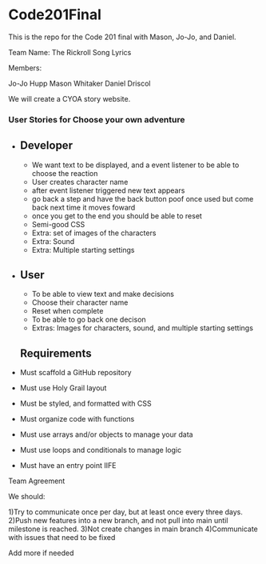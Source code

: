 # Code201Final
This is the repo for the Code 201 final with Mason, Jo-Jo, and Daniel.


Team Name: The Rickroll Song Lyrics

Members:

Jo-Jo Hupp
Mason Whitaker
Daniel Driscol

We will create a CYOA story website.


### User Stories for Choose your own adventure
 - ## Developer
    - We want text to be displayed, and a event listener to be able to choose the reaction
    - User creates character name
    - after event listener triggered new text appears
    - go back a step and have the back button poof once used but come back next time it moves foward
    - once you get to the end you should be able to reset
    - Semi-good CSS
    - Extra: set of images of the characters
    - Extra: Sound
    - Extra: Multiple starting settings
 - ## User
    - To be able to view text and make decisions
    - Choose their character name
    - Reset when complete
    - To be able to go back one decison
    - Extras: Images for characters, sound, and multiple starting settings


    ## Requirements
 - Must scaffold a GitHub repository
 - Must use Holy Grail layout
 - Must be styled, and formatted with CSS
 - Must organize code with functions
 - Must use arrays and/or objects to manage your data
 - Must use loops and conditionals to manage logic
 - Must have an entry point IIFE



Team Agreement

 We should:

1)Try to communicate once per day, but at least once every three days.
2)Push new features into a new branch, and not pull into main until milestone is reached.
3)Not create changes in main branch
4)Communicate with issues that need to be fixed

Add more if needed